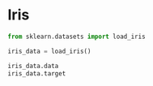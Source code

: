 # Iris

```python
from sklearn.datasets import load_iris

iris_data = load_iris()

iris_data.data
iris_data.target
```

